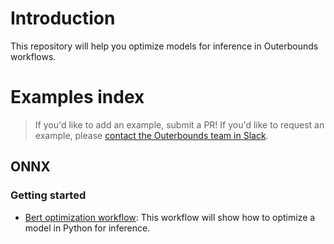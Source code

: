 # Introduction

This repository will help you optimize models for inference in Outerbounds workflows. 

# Examples index

> If you'd like to add an example, submit a PR! If you'd like to request an example, please [contact the Outerbounds team in Slack](slack.outerbounds.co).

## ONNX

### Getting started
* [Bert optimization workflow](./onnx/bert/flow.py): This workflow will show how to optimize a model in Python for inference.
